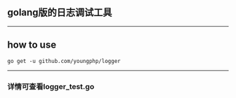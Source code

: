 ## golang版的日志调试工具
***
## how to use 
    go get -u github.com/youngphp/logger  
***
### 详情可查看logger_test.go
